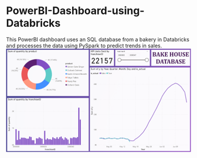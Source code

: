# PowerBI-Dashboard-using-Databricks
This PowerBI dashboard uses an SQL database from a bakery in Databricks and processes the data using PySpark to predict trends in sales.
![alt text](image.png)